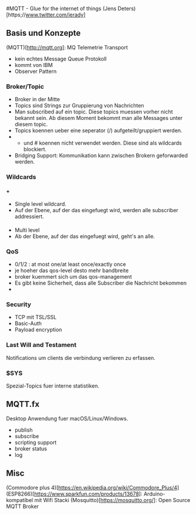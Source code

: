 #MQTT - Glue for the internet of things
(Jens Deters)[https;//www.twitter.com/jerady]

## Basis und Konzepte

(MQTT)[http://mqtt.org]: MQ Telemetrie Transport
- kein echtes Message Queue Protokoll
- kommt von IBM 
- Observer Pattern

### Broker/Topic
- Broker in der Mitte
- Topics sind Strings zur Gruppierung von Nachrichten
- Man subscribed auf ein topic. Diese topics muessen vorher nicht bekannt sein. Ab diesem Moment bekommt man alle Messages unter diesem topic.
- Topics koennen ueber eine seperator (/) aufgeteilt/gruppiert werden.
- + und # koennen nicht verwendet werden. Diese sind als wildcards blockiert. 
- Bridging Support: Kommunikation kann zwischen Brokern geforwarded werden.
### Wildcards
#### +
- Single level wildcard.
- Auf der Ebene, auf der das eingefuegt wird, werden alle subscriber addressiert. 

#### #
- Multi level
- Ab der Ebene, auf der das eingefuegt wird, geht's an alle.
### QoS
- 0/1/2 : at most one/at least once/exactly once
- je hoeher das qos-level desto mehr bandbreite
- broker kuemmert sich um das qos-management
- Es gibt keine Sicherheit, dass alle Subscriber die Nachricht bekommen
- 

### Security
- TCP mit TSL/SSL
- Basic-Auth
- Payload encryption

### Last Will and Testament
Notifications um clients die verbindung verlieren zu erfassen.

### $SYS
Spezial-Topics fuer interne statistiken.


## MQTT.fx
Desktop Anwendung fuer macOS/Linux/Windows.
- publish
- subscribe
- scripting support
- broker status
- log



## Misc
(Commodore plus 4)[https://en.wikipedia.org/wiki/Commodore_Plus/4]
(ESP8266)[https://www.sparkfun.com/products/13678]: Arduino-kompatibel mit Wifi Stacki
(Mosquitto)[https://mosquitto.org/]: Open Source MQTT Broker
